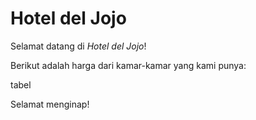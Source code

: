 # Hotel del Jojo
Selamat datang di *Hotel del Jojo*!

Berikut adalah harga dari kamar-kamar yang kami punya:

tabel

Selamat menginap!
